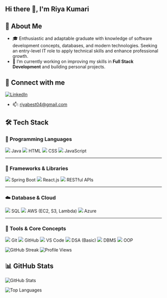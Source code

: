 ## Hi there 👋, I'm Riya Kumari  

## 🌟 About Me  
- 🎓 Enthusiastic and adaptable graduate with knowledge of software development concepts, databases, and modern technologies. Seeking an entry-level IT role to apply technical skills and      enhance professional growth.
- 🔭 I’m currently working on improving my skills in **Full Stack Development** and building personal projects.  

## 🔗 Connect with me  
[![LinkedIn](https://img.shields.io/badge/LinkedIn-blue?logo=linkedin&logoColor=white)](https://www.linkedin.com/in/riya-kumari-4b72741b2/)  
- 📫: [riyabest04@gmail.com](mailto:riyabest04@gmai.com)


## 🛠️ Tech Stack  
### 🚩 Programming Languages  
<p>
  <img src="https://img.icons8.com/color/48/java-coffee-cup-logo.png"/> Java  
  <img src="https://img.icons8.com/color/48/html-5--v1.png"/> HTML  
  <img src="https://img.icons8.com/color/48/css3.png"/> CSS  
  <img src="https://img.icons8.com/color/48/javascript--v1.png"/> JavaScript  
</p>

---

### 🚀 Frameworks & Libraries  
<p>
  <img src="https://img.icons8.com/color/48/spring-logo.png"/> Spring Boot  
  <img src="https://img.icons8.com/color/48/react-native.png"/> React.js  
  <img src="https://img.icons8.com/fluency/48/api-settings.png"/> RESTful APIs  
</p>

---

### ☁️ Database & Cloud  
<p>
  <img src="https://img.icons8.com/ios-filled/48/sql.png"/> SQL  
  <img src="https://img.icons8.com/color/48/amazon-web-services.png"/> AWS (EC2, S3, Lambda)  
  <img src="https://img.icons8.com/color/48/azure-1.png"/> Azure  
</p>

---

### 🔧 Tools & Core Concepts  
<p>
  <img src="https://img.icons8.com/color/48/git.png"/> Git  
  <img src="https://img.icons8.com/ios-glyphs/48/github.png"/> GitHub  
  <img src="https://img.icons8.com/color/48/visual-studio-code-2019.png"/> VS Code  
  <img src="https://img.icons8.com/color/48/data-configuration.png"/> DSA (Basic)  
  <img src="https://img.icons8.com/color/48/database.png"/> DBMS  
  <img src="https://img.icons8.com/ios-filled/48/artificial-intelligence.png"/> OOP  
</p>

![GitHub Streak](https://github-readme-streak-stats.herokuapp.com/?user=Riya-Kumari04&theme=radical)
![Profile Views](https://komarev.com/ghpvc/?username=Riya-Kumari04)


## 📊 GitHub Stats  
![GitHub Stats](https://github-readme-stats.vercel.app/api?username=Riya-Kumari04&show_icons=true&theme=radical)  

![Top Languages](https://github-readme-stats.vercel.app/api/top-langs/?username=Riya-Kumari04&layout=compact&theme=radical)  


